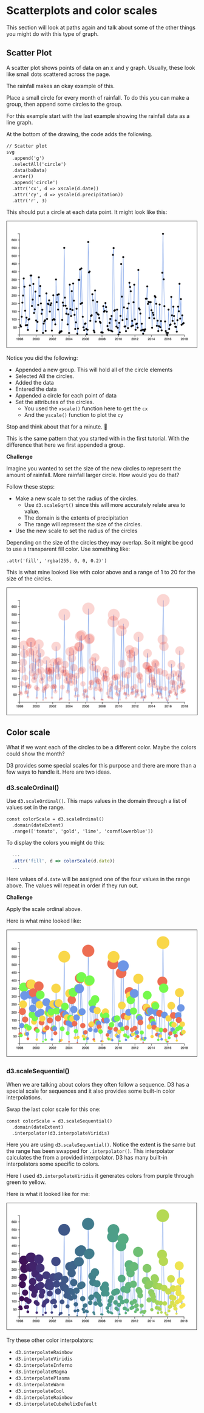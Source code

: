 # Scatterplots and color scales

This section will look at paths again and talk about some of the other things you might do with this type of graph. 

## Scatter Plot

A scatter plot shows points of data on an x and y graph. Usually, these look like small dots scattered across the page. 

The rainfall makes an okay example of this.

Place a small circle for every month of rainfall. To do this you can make a group, then append some circles to the group. 

For this example start with the last example showing the rainfall data as a line graph. 

At the bottom of the drawing, the code adds the following. 

```JS
// Scatter plot
svg
  .append('g')
  .selectAll('circle')
  .data(baData)
  .enter()
  .append('circle')
  .attr('cx', d => xscale(d.date))
  .attr('cy', d => yscale(d.precipitation))
  .attr('r', 3)
```

This should put a circle at each data point. It might look like this: 

![example-1](images/example-1.png)

Notice you did the following: 

- Appended a new group. This will hold all of the circle elements
- Selected All the circles. 
- Added the data
- Entered the data
- Appended a circle for each point of data
- Set the attributes of the circles. 
  - You used the `xscale()` function here to get the `cx`
  - And the `yscale()` function to plot the `cy`

Stop and think about that for a minute. 🤔

This is the same pattern that you started with in the first tutorial. With the difference that here we first appended a group. 

**Challenge**

Imagine you wanted to set the size of the new circles to represent the amount of rainfall. More rainfall larger circle. How would you do that? 

Follow these steps: 

- Make a new scale to set the radius of the circles. 
	- Use `d3.scaleSqrt()` since this will more accurately relate area to value.
	- The domain is the extents of precipitation
	- The range will represent the size of the circles. 
- Use the new scale to set the radius of the circles

Depending on the size of the circles they may overlap. So it might be good to use a transparent fill color. Use something like: 

```JS
.attr('fill', 'rgba(255, 0, 0, 0.2)')
```

This is what mine looked like with color above and a range of 1 to 20 for the size of the circles. 

![example-2](images/example-2.png)

## Color scale 

What if we want each of the circles to be a different color. Maybe the colors could show the month? 

D3 provides some special scales for this purpose and there are more than a few ways to handle it. Here are two ideas. 

### d3.scaleOrdinal()

Use `d3.scaleOrdinal()`. This maps values in the domain through a list of values set in the range. 

```JS
const colorScale = d3.scaleOrdinal()
  .domain(dateExtent)
  .range(['tomato', 'gold', 'lime', 'cornflowerblue'])
```

To display the colors you might do this: 

```js
  ...
  .attr('fill', d => colorScale(d.date))
  ...
```

Here values of `d.date` will be assigned one of the four values in the range above. The values will repeat in order if they run out. 

**Challenge**

Apply the scale ordinal above. 

Here is what mine looked like: 

![example-3](images/example-3.png)

### d3.scaleSequential()

When we are talking about colors they often follow a sequence. D3 has a special scale for sequences and it also provides some built-in color interpolations. 

Swap the last color scale for this one: 

```JS
const colorScale = d3.scaleSequential()
  .domain(dateExtent)
  .interpolator(d3.interpolateViridis)
```

Here you are using `d3.scaleSequential()`. Notice the extent is the same but the range has been swapped for `.interpolator()`. This interpolator calculates the from a provided interpolator. D3 has many built-in interpolators some specific to colors. 

Here I used `d3.interpolateViridis` it generates colors from purple through green to yellow. 

Here is what it looked like for me: 

![example-4](images/example-4.png)

Try these other color interpolators: 

- `d3.interpolateRainbow`
- `d3.interpolateViridis`
- `d3.interpolateInferno`
- `d3.interpolateMagma`
- `d3.interpolatePlasma`
- `d3.interpolateWarm`
- `d3.interpolateCool`
- `d3.interpolateRainbow`
- `d3.interpolateCubehelixDefault`

